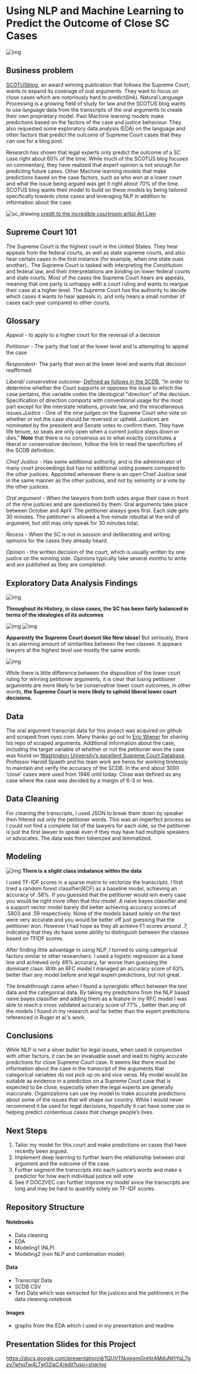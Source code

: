 # Using NLP and Machine Learning to Predict the Outcome of Close SC Cases
![img](https://github.com/acoco10/supreme_court_predictor/blob/main/images/Scotusblogheader.png##) 

## Business problem

[SCOTUSblog](https://www.scotusblog.com/), an award winning publication that follows the Supreme Court, wants to expand its coverage of oral arguments. They want to focus on close cases which are notoriously hard to predict(link). Natural Language Processing is a growing field of study for law and the SCOTUS blog wants to use language data from the transcripts of the oral arguments to create their own proprietary model. Past Machine learning models make predictions based on the factors of the case and justice behaviour. They also requested some exploratory data analysis (EDA) on the language and other factors that predict the outcome of Supreme Court cases that they can use for a blog post. 

Research has shown that legal experts only predict the outcome of a SC case right about 60% of the time. While much of the SCOTUS blog focuses on commentary, they have realized that expert opinion is not enough for predicting future cases. Other Machine learning models that make predictions based on the case factors, such as who won at a lower court and what the issue being argued was get it right about 70% of the time. SCOTUS blog wants their model to build on these models  by being tailored specifically towards close cases and leveraging  NLP in addition to information about the case. 


![sc_drawing](http://www.scotusdaily.com/wp-content/uploads/2017/12/xSC170626wide.jpg)
[credit to the incredible courtroom artist Art Lien](https://courtartist.com/)

## Supreme Court 101

The Supreme Court is the highest court in the United States. They hear appeals from the federal courts, as well as state supreme courts, and also hear certain cases in the first instance (for example, when one state sues another).. The Supreme Court is tasked with interpreting the Constitution and federal law, and their interpretations are binding on lower federal courts and state courts. Most of the cases the Supreme Court hears are appeals, meaning that one party is unhappy with a court ruling and wants to reargue their case at a higher level. The Supreme Court has the authority to decide which cases it wants to hear appeals in, and only hears a small number of cases each year compared to other courts. 

## Glossary 

*Appeal* - to apply to a higher court for the reversal of a decision

*Petitioner* -  The party that lost at the lower level and is attempting to appeal the case 

*Respondent*- The party that won at the lower level and wants that decision reaffirmed

*Liberal/ conservative outcome*- [Defined as follows in the SCDB](http://scdb.wustl.edu/), "In order to determine whether the Court supports or opposes the issue to which the case pertains, this variable codes the ideological "direction" of the decision. Specification of direction comports with conventional usage for the most part except for the interstate relations, private law, and the miscellaneous issues.*Justice* - One of the nine judges on the Supreme Court who vote on whether or not the case should be reversed or upheld. Justices are nominated by the president and Senate votes to confirm them. They have life tenure, so seats are only open when a current justice steps down or dies." **Note** that there is no consensus as to what exactly constitutes a liberal or conservative decision, follow the link to read the specificities of the SCDB definition. 

*Chief Justice* - Has some additional authority, and is the administrator of many court proceedings but has no additional voting powers compared to the other justices. Appointed whenever there is an open Chief Justice seat in the same manner as the other justices, and not by seniority or a vote by the other justices.

*Oral argument* - When the lawyers from both sides argue their case in front of the nine justices and are questioned by them. Oral arguments take place between October and April. The petitioner always goes first. Each side gets 30 minutes. The petitioner is allowed a five minute rebuttal at the end of argument, but still may only speak for 30 minutes total. 

*Recess* - When the SC is not in session and deliberating and writing opinions for the cases they already heard. 

*Opinion* - the written decision of the court, which is usually written by one justice on the winning side. Opinions typically take several months to write and are published as they are completed.

## Exploratory Data Analysis Findings

![img](https://github.com/acoco10/supreme_court_predictor/blob/main/images/outcome_direction.png)

**Throughout its History, in close cases, the SC has been fairly balanced in terms of the idealogies of its outcomes**

![img](https://github.com/acoco10/supreme_court_predictor/blob/main/images/winning.png)
![img](https://github.com/acoco10/supreme_court_predictor/blob/main/images/wordslosing.png)

**Apparently the Supreme Court doesnt like New ideas!** But seriously, there is an alarming amount of similarities between the two classes. It appears lawyers at the highest level use mostly the same words. 

![img](https://github.com/acoco10/supreme_court_predictor/blob/main/images/lcdisposition.png)

While there is little difference between the disposition of the lower court ruling for winning petitioner arguments, it is clear that losing petitioner arguments are more likely to be conservative lower court outcomes, in other words, **the Supreme Court is more likely to uphold liberal lower court decisions.**

## Data 

The oral argument transcript data for this project was acquired on github and scraped from oyez.com. Many thanks go out to [Eric Wiener](https://github.com/EricWiener) for sharing his repo of scraped arguments. Additional information about the case, including the target variable of whether or not the petitioner won the case was found on [Washington University’s excellent Supreme Court Database](http://scdb.wustl.edu/). Professor Harold Spaeth and his team work are heros for working tirelessly to maintain and verify the accuracy of the SCDB. In the end about 3000 ‘close’ cases were used from 1946 until today. Close was defined as any case where the case was decided by a margin of 6-3 or less. 

## Data Cleaning

For cleaning the transcripts, I used JSON to break them down by speaker then filtered out only the petitioner words. This was an imperfect process as I could not find a complete list of the lawyers for each side, so the petitioner is just the first lawyer to speak even if they may have had multiple speakers or advocates. The data was then tokenized and lemmatized. 

## Modeling

![img](https://github.com/acoco10/supreme_court_predictor/blob/main/images/petitioner.png)
**There is a slight class imbalance within the data**

I used TF-IDF scores in a sparse matrix to vectorize the transcripts. I first tried a random forest classifier(RCF) as a baseline model, achieving an accuracy of .58%. If you guessed that the petitioner would win every case you would be right more often that this model. A naive bayes classifier and a support vector model barely did better achieving accuracy scores of .5803 and .59 respectively. None of the models based solely on the text were very accurate and you would be better off just guessing that the petitioner won. However I had hope as they all achieve F1 scores around .7, indicating that they do have some ability to distinguish between the classes based on TFIDF scores. 

After finding little advantage in using NLP, I turned to using categorical factors similar to other researchers. I used a logistic regression as a base line and achieved only 49% accuracy, far worse than guessing the dominant class. With an RFC model I managed an accuracy score of 63% better than any model before and legal expert predictions, but not great.

The breakthrough came when I found a synergistic effect between the text data and the categorical data. By taking my predictions from the NLP based naive bayes classifier and adding them as a feature in my RFC model I was able to reach a cross validated accuracy score of 77% , better than any of the models I found in my research and far better than the expert predictions referenced in Ruger et al.’s work. 

## Conclusions 

While NLP is not a silver bullet for legal issues, when used in conjunction with other factors, it can be an invaluable asset and lead to highly accurate predictions for close Supreme Court case. It seems like there must be information about the case in the transcript of the arguments that categorical variables do not pick up on and vice versa.  My model would be suitable as evidence in a prediction on a Supreme Court case that is expected to be close, especially when the legal experts are generally inaccurate. Organizations can use my model to make accurate predictions about some of the issues that will shape our country. While I would never recommend it be used for legal decisions, hopefully it can have some use in helping predict contentious cases that change people’s lives. 

## Next Steps 

1. Tailor my model for this court and make predictions on cases that have recently been argued.
2. Implement deep learning to further learn the relationship between oral argument and the outcome of the case.
3. Further segment the transcripts into each justice’s words and make a predictor for how each individual justice will vote 
4. See if DOC2VEC can further improve my model since the transcripts are long and may be hard to quantify solely on TF-IDF scores. 

## Repository Structure
#### Notebooks
  - Data cleaning
  - EDA
  - Modeling1 (NLP)
  - Modeling2 (non NLP and combination model)
#### Data
  - Transcript Data
  - SCDB CSV
  - Text Data which was extracted for the justices and the petitioners in the data cleaning notebook
#### Images
  - graphs from the EDA which I used in my presentation and readme 
 
 
 ## Presentation Slides for this Project
 
 https://docs.google.com/presentation/d/1QUVTNoiegmGnHzAMduNHYqL7gzv7whqTw4LTw02laC4/edit?usp=sharing

